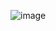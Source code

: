 
![image](https://github.com/D3athGr1p/Learning-Langgraph/blob/main/Research%20Helper%20Assistant/diagram.png?raw=true)